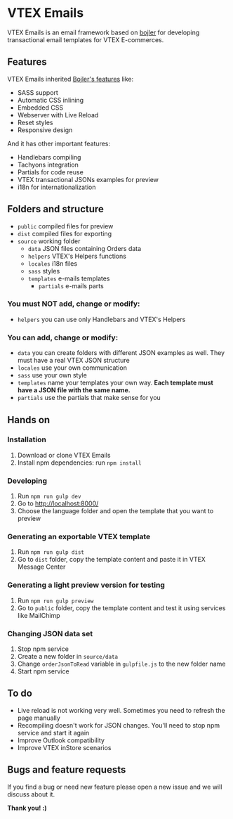 # VTEX Emails
VTEX Emails is an email framework based on [bojler](https://github.com/Slicejack/bojler) for developing transactional email templates for VTEX E-commerces.

## Features
VTEX Emails inherited [Bojler's features](https://github.com/Slicejack/bojler#features) like:

*   SASS support
*   Automatic CSS inlining
*   Embedded CSS
*   Webserver with Live Reload
*   Reset styles
*   Responsive design

And it has other important features:

*   Handlebars compiling
*   Tachyons integration
*   Partials for code reuse
*   VTEX transactional JSONs examples for preview
*   i18n for internationalization

## Folders and structure
-   `public` compiled files for preview
-   `dist` compiled files for exporting
-   `source` working folder
    - `data` JSON files containing Orders data
    - `helpers` VTEX's Helpers functions
    - `locales` i18n files
    - `sass` styles
    - `templates` e-mails templates
        - `partials` e-mails parts

### You must NOT add, change or modify:
- `helpers` you can use only Handlebars and VTEX's Helpers

### You can add, change or modify:
- `data` you can create folders with different JSON examples as well. They must have a real VTEX JSON structure
- `locales` use your own communication
- `sass` use your own style
- `templates` name your templates your own way. **Each template must have a JSON file with the same name.**
- `partials` use the partials that make sense for you

## Hands on

### Installation
1.  Download or clone VTEX Emails
2.  Install npm dependencies: run `npm install`

### Developing
1.  Run `npm run gulp dev`
2.  Go to [http://localhost:8000/](http://localhost:8000/)
3.  Choose the language folder and open the template that you want to preview

### Generating an exportable VTEX template
1.  Run `npm run gulp dist`
2.  Go to `dist` folder, copy the template content and paste it in VTEX Message Center

### Generating a light preview version for testing
1.  Run `npm run gulp preview`
2.  Go to `public` folder, copy the template content and test it using services like MailChimp

### Changing JSON data set
1.  Stop npm service
2.  Create a new folder in `source/data`
3.  Change `orderJsonToRead` variable in `gulpfile.js` to the new folder name
4.  Start npm service

## To do
- Live reload is not working very well. Sometimes you need to refresh the page manually
- Recompiling doesn't work for JSON changes. You'll need to stop npm service and start it again
- Improve Outlook compatibility
- Improve VTEX inStore scenarios

## Bugs and feature requests
If you find a bug or need new feature please open a new issue and we will discuss about it.


**Thank you! :)**
